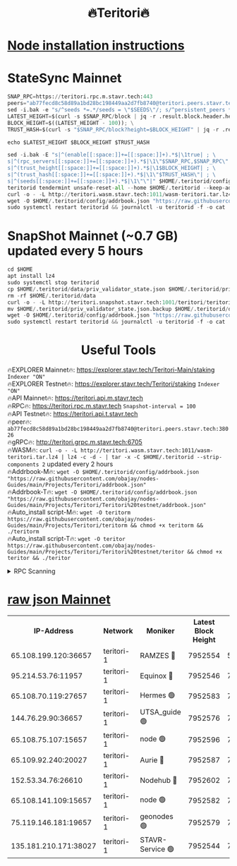<h1 align="center"> 🔥Teritori🔥</h1>


[Node installation instructions](https://github.com/obajay/nodes-Guides/tree/main/Projects/Teritori)
=

# StateSync Mainnet
```python
SNAP_RPC=https://teritori.rpc.m.stavr.tech:443
peers="ab77fecd8c58d89a1bd28bc198449aa2d7fb8740@teritori.peers.stavr.tech:38026"
sed -i.bak -e "s/^seeds *=.*/seeds = \"$SEEDS\"/; s/^persistent_peers *=.*/persistent_peers = \"$PEERS\"/" $HOME/.teritorid/config/config.toml
LATEST_HEIGHT=$(curl -s $SNAP_RPC/block | jq -r .result.block.header.height); \
BLOCK_HEIGHT=$((LATEST_HEIGHT - 100)); \
TRUST_HASH=$(curl -s "$SNAP_RPC/block?height=$BLOCK_HEIGHT" | jq -r .result.block_id.hash)

echo $LATEST_HEIGHT $BLOCK_HEIGHT $TRUST_HASH

sed -i.bak -E "s|^(enable[[:space:]]+=[[:space:]]+).*$|\1true| ; \
s|^(rpc_servers[[:space:]]+=[[:space:]]+).*$|\1\"$SNAP_RPC,$SNAP_RPC\"| ; \
s|^(trust_height[[:space:]]+=[[:space:]]+).*$|\1$BLOCK_HEIGHT| ; \
s|^(trust_hash[[:space:]]+=[[:space:]]+).*$|\1\"$TRUST_HASH\"| ; \
s|^(seeds[[:space:]]+=[[:space:]]+).*$|\1\"\"|" $HOME/.teritorid/config/config.toml
teritorid tendermint unsafe-reset-all --home $HOME/.teritorid --keep-addr-book
curl -o - -L http://teritori.wasm.stavr.tech:1011/wasm-teritori.tar.lz4 | lz4 -c -d - | tar -x -C $HOME/.teritorid --strip-components 2
wget -O $HOME/.teritorid/config/addrbook.json "https://raw.githubusercontent.com/obajay/nodes-Guides/main/Projects/Teritori/addrbook.json"
sudo systemctl restart teritorid && journalctl -u teritorid -f -o cat
```

# SnapShot Mainnet (~0.7 GB) updated every 5 hours
```python
cd $HOME
apt install lz4
sudo systemctl stop teritorid
cp $HOME/.teritorid/data/priv_validator_state.json $HOME/.teritorid/priv_validator_state.json.backup
rm -rf $HOME/.teritorid/data
curl -o - -L http://teritori.snapshot.stavr.tech:1001/teritori/teritori-snap.tar.lz4 | lz4 -c -d - | tar -x -C $HOME/.teritorid --strip-components 2
mv $HOME/.teritorid/priv_validator_state.json.backup $HOME/.teritorid/data/priv_validator_state.json
wget -O $HOME/.teritorid/config/addrbook.json "https://raw.githubusercontent.com/obajay/nodes-Guides/main/Projects/Teritori/addrbook.json"
sudo systemctl restart teritorid && journalctl -u teritorid -f -o cat
```
 <h1 align="center"> Useful Tools</h1>

🔥EXPLORER Mainnet🔥:      https://explorer.stavr.tech/Teritori-Main/staking      `Indexer "ON"` \
🔥EXPLORER Testnet🔥:        https://explorer.stavr.tech/Teritori/staking            `Indexer "ON"` \
🔥API Mainnet🔥:                   https://teritori.api.m.stavr.tech \
🔥RPC🔥:                                   https://teritori.rpc.m.stavr.tech                         `Snapshot-interval = 100` \
🔥API Testnet🔥:                     https://teritori.api.t.stavr.tech \
🔥peer🔥:                     `ab77fecd8c58d89a1bd28bc198449aa2d7fb8740@teritori.peers.stavr.tech:38026` \
🔥gRPC🔥:                                http://teritori.grpc.m.stavr.tech:6705 \
🔥WASM🔥: ```curl -o - -L http://teritori.wasm.stavr.tech:1011/wasm-teritori.tar.lz4 | lz4 -c -d - | tar -x -C $HOME/.teritorid --strip-components 2``` updated every 2 hours \
🔥Addrbook-M🔥:    ```wget -O $HOME/.teritorid/config/addrbook.json "https://raw.githubusercontent.com/obajay/nodes-Guides/main/Projects/Teritori/addrbook.json"``` \
🔥Addrbook-T🔥:    ```wget -O $HOME/.teritorid/config/addrbook.json "https://raw.githubusercontent.com/obajay/nodes-Guides/main/Projects/Teritori/Teritori%20testnet/addrbook.json"``` \
🔥Auto_install script-M🔥: ```wget -O teritorm https://raw.githubusercontent.com/obajay/nodes-Guides/main/Projects/Teritori/teritorm && chmod +x teritorm && ./teritorm``` \
🔥Auto_install script-T🔥: ```wget -O teritor https://raw.githubusercontent.com/obajay/nodes-Guides/main/Projects/Teritori/Teritori%20testnet/teritor && chmod +x teritor && ./teritor```

<details>
<summary>RPC Scanning</summary>

<h2 align="center"> We scan nodes in real time every 4 hours. And we provide the final result of RPC endpoints.
We cannot influence the operation of these nodes in any way. </h2>


```python
If Voting Power is higher than 0 --> then the Node is a validator of the network and may be subject to attack and be a potential threat to the chain.
```
```python
We marked such validators with a red symbol
```

</details>

[raw json Mainnet](https://rpc-check.teritorim.stavr.tech/teritorim/rpc-teritorim-result.json)
=



<table><tr><th>IP-Address</th><th>Network</th><th>Moniker</th><th>Latest Block Height</th><th>Earliest Block Height</th><th>Catching Up</th><th>Tx Index</th><th>Voting Power</th><th>Scan Time</th></tr><tr><td>65.108.199.120:36657</td><td>teritori-1</td><td>RAMZES 🔴</td><td>7952554</td><td>5996001</td><td>False</td><td>on</td><td>787915</td><td>2024-03-20T14:57:35.541478044UTC</td></tr><tr><td>95.214.53.76:11957</td><td>teritori-1</td><td>Equinox 🔴</td><td>7952546</td><td>7203180</td><td>False</td><td>on</td><td>1539739</td><td>2024-03-20T14:56:48.117893304UTC</td></tr><tr><td>65.108.70.119:27657</td><td>teritori-1</td><td>Hermes 🟢</td><td>7952583</td><td>7203180</td><td>False</td><td>on</td><td>0</td><td>2024-03-20T15:00:25.677446117UTC</td></tr><tr><td>144.76.29.90:36657</td><td>teritori-1</td><td>UTSA_guide 🟢</td><td>7952576</td><td>7208001</td><td>False</td><td>on</td><td>0</td><td>2024-03-20T14:59:42.359039584UTC</td></tr><tr><td>65.108.75.107:15657</td><td>teritori-1</td><td>node 🟢</td><td>7952596</td><td>7358868</td><td>False</td><td>on</td><td>0</td><td>2024-03-20T15:01:41.106054582UTC</td></tr><tr><td>65.109.92.240:20027</td><td>teritori-1</td><td>Aurie 🔴</td><td>7952587</td><td>7568001</td><td>False</td><td>on</td><td>119310</td><td>2024-03-20T15:00:46.433244737UTC</td></tr><tr><td>152.53.34.76:26610</td><td>teritori-1</td><td>Nodehub 🔴</td><td>7952602</td><td>7580883</td><td>False</td><td>on</td><td>65696</td><td>2024-03-20T15:02:14.996391170UTC</td></tr><tr><td>65.108.141.109:15657</td><td>teritori-1</td><td>node 🟢</td><td>7952582</td><td>7714496</td><td>False</td><td>on</td><td>0</td><td>2024-03-20T15:00:18.560009514UTC</td></tr><tr><td>75.119.146.181:19657</td><td>teritori-1</td><td>geonodes 🟢</td><td>7952579</td><td>7747478</td><td>False</td><td>on</td><td>0</td><td>2024-03-20T15:00:01.661202425UTC</td></tr><tr><td>135.181.210.171:38027</td><td>teritori-1</td><td>STAVR-Service 🟢</td><td>7952544</td><td>7951501</td><td>False</td><td>on</td><td>0</td><td>2024-03-20T14:56:41.549584880UTC</td></tr></table>
